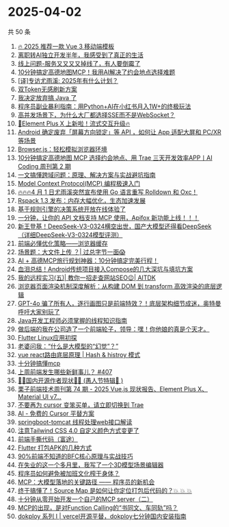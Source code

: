 # 2025-04-02

共 50 条

<!-- BEGIN JUEJIN -->
<!-- 最后更新时间 2025-04-02 00:20:46 +0800 -->
1. [🔥 2025 推荐一款 Vue 3 移动端模板](https://juejin.cn/post/7487140165241782324)
1. [离职转AI独立开发半年，我感受到了真正的生活](https://juejin.cn/post/7486788421932400652)
1. [线上问题-服务又又又又掉线了，有人要倒霉了](https://juejin.cn/post/7487861752341364746)
1. [10分钟搞定高德地图MCP！我用AI解决了约会地点选择难题](https://juejin.cn/post/7487066699357224975)
1. [[译]专访尤雨溪: 2025年有什么计划？](https://juejin.cn/post/7487548882744803355)
1. [双Token无感刷新方案](https://juejin.cn/post/7486782063422717962)
1. [我决定放弃搞 Java  了](https://juejin.cn/post/7487434380106694696)
1. [程序员副业暴利指南：用Python+AI在小红书月入1W+的终极玩法](https://juejin.cn/post/7487625903235121179)
1. [高并发场景下，为什么大厂都选择SSE而不是WebSocket？](https://juejin.cn/post/7487831341591511067)
1. [🚀Element Plus X 上新啦！流式交互升级🔥](https://juejin.cn/post/7487009132958974002)
1. [Android 确定废弃「屏幕方向锁定」等 API ，如何让 App 适配大屏和 PC/XR 等场景](https://juejin.cn/post/7487118309344444467)
1. [Browser.js：轻松模拟浏览器环境](https://juejin.cn/post/7486845198485585935)
1. [10分钟搞定高德地图 MCP 选择约会地点、用 Trae 三天开发效率APP丨AI Coding 周刊第 2 期](https://juejin.cn/post/7487810035385368639)
1. [一文搞懂跨域问题：原理、解决方案与实战避坑指南](https://juejin.cn/post/7487219720480948287)
1. [Model Context Protocol(MCP) 编程极速入门](https://juejin.cn/post/7478504097395785747)
1. [🔥🔥🔥4 月 1 日尤雨溪突然宣布使用 Go 语言重写 Rolldown 和 Oxc！](https://juejin.cn/post/7488184878543765545)
1. [Rspack 1.3 发布：内存大幅优化，生态加速发展](https://juejin.cn/post/7487540309489729574)
1. [基于规则引擎的决策系统开放在线体验了](https://juejin.cn/post/7486788421933203468)
1. [一分钟，让你的 API 文档支持 MCP 使用，Apifox 新功能上线！！！](https://juejin.cn/post/7485659260036415524)
1. [新王登基！DeepSeek-V3-0324横空出世，国产大模型还得看DeepSeek（详细DeepSeek-V3-0324模型评测）](https://juejin.cn/post/7486881706404200511)
1. [前端必懂优化策略——浏览器缓存](https://juejin.cn/post/7487131921714642971)
1. [场景题：大文件上传 ？| 过总字节一面😱](https://juejin.cn/post/7487851445200306230)
1. [AI + 高德MCP旅行规划神器：10分钟搞定完美行程！ ](https://juejin.cn/post/7487219720480702527)
1. [血泪总结！Android传统项目接入Compose的几大深坑与填坑方案](https://juejin.cn/post/7487894915440394252)
1. [我的远程实习(五)| 教你一招走查网站SEO😉| AITDK](https://juejin.cn/post/7486780447449350179)
1. [浏览器页面渲染机制深度解析：从构建 DOM 到 transform 高效渲染的底层逻辑](https://juejin.cn/post/7488168037675679754)
1. [GPT-4o 骗了所有人，逐行画图只是前端特效？！底层架构细节成迷，奥特曼呼吁大家别玩了](https://juejin.cn/post/7487781830663077928)
1. [Java开发工程师必须掌握的线程知识指南](https://juejin.cn/post/7487600796739534859)
1. [做后端的我在公司造了一个前端轮子，领导：嘿！你他娘的真是个天才。](https://juejin.cn/post/7487396530657984538)
1. [Flutter Linux应用初探](https://juejin.cn/post/7487118743085727770)
1. [老婆问我：“什么是大模型的“幻觉”？”](https://juejin.cn/post/7487210421209251891)
1. [vue react路由底层原理 | Hash & histroy 模式](https://juejin.cn/post/7486782063422767114)
1. [十分钟搞懂mcp](https://juejin.cn/post/7486832959694209059)
1. [上周前端发生哪些新鲜事儿？ #407](https://juejin.cn/post/7487142802662195234)
1. [🤡🤡国内开源作者现状🤡🤡 (愚人节特辑🤡 )](https://juejin.cn/post/7487121291222482944)
1. [栗子前端技术周刊第 74 期 - 2025 Vue.js 现状报告、Element Plus X、Material UI v7...](https://juejin.cn/post/7487219720481259583)
1. [不要再为 cursor 变笨买单，请立即切换到 Trae](https://juejin.cn/post/7487846902661365794)
1. [AI - 免费的 Cursor 平替方案](https://juejin.cn/post/7486873121695416360)
1. [springboot-tomcat 线程处理web接口解读](https://juejin.cn/post/7487219933127786505)
1. [注意Tailwind CSS 4.0 自定义颜色方式变更了](https://juejin.cn/post/7487073065672704050)
1. [前端手撕代码（富途）](https://juejin.cn/post/7487913431667179561)
1. [Flutter 打包APK的几种方式](https://juejin.cn/post/7487219933127163913)
1. [ 90%前端不知道的BFC核心原理与实战技巧](https://juejin.cn/post/7486845198486454287)
1. [在失业的这一个多月里，我写了一个3D模型场景编辑器](https://juejin.cn/post/7487910302235820066)
1. [程序员如何避免被加班文化榨干身体？](https://juejin.cn/post/7487905034783309864)
1. [MCP：大模型落地的关键路径 —— 程序员的新机会](https://juejin.cn/post/7487863095869259813)
1. [终于搞懂了！Source Map 是如何让你定位打包后代码的？💥 💥 💥 ](https://juejin.cn/post/7487792871822475273)
1. [十分钟从零开始开发一个自己的MCP server（二）](https://juejin.cn/post/7487009132958695474)
1. [MCP的出现，是对Function Calling的“书同文、车同轨”吗？](https://juejin.cn/post/7487542928157835303)
1. [dokploy 系列 I | vercel开源平替，dokploy七分钟国内安装指南](https://juejin.cn/post/7486788421933350924)
<!-- END JUEJIN -->
